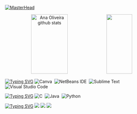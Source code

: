 [![MasterHead](https://github.com/holyvieri/holyvieri/blob/main/banner.png)](https://github.com/holyvieri)

<div align="center">
   <img width="49%" height="195px" src="https://github-readme-stats.vercel.app/api?username=holyvieri&show_icons=true&count_private=true&hide_border=true&theme=nord" alt="Ana Oliveira github stats" /> 
  <img width="41%" height="195px" src="https://github-readme-stats.vercel.app/api/top-langs/?username=holyvieri&layout=compact&hide_border=true&theme=nord" />
</div>


[![Typing SVG](https://readme-typing-svg.herokuapp.com/?color=7fa7bb&size=20&vCenter=true&width=1000&lines=tools;ferramentas+usadas)](https://git.io/typing-svg)
![Canva](https://img.shields.io/badge/Canva-%2300C4CC.svg?style=for-the-badge&logo=Canva&logoColor=white)&nbsp;
![NetBeans IDE](https://img.shields.io/badge/NetBeansIDE-1B6AC6.svg?style=for-the-badge&logo=apache-netbeans-ide&logoColor=white)&nbsp;
![Sublime Text](https://img.shields.io/badge/sublime_text-%23575757.svg?style=for-the-badge&logo=sublime-text&logoColor=important)&nbsp;
![Visual Studio Code](https://img.shields.io/badge/Visual%20Studio%20Code-0078d7.svg?style=for-the-badge&logo=visual-studio-code&logoColor=white)&nbsp;


[![Typing SVG](https://readme-typing-svg.herokuapp.com/?color=7fa7bb&size=20&vCenter=true&width=1000&lines=languages;linguagens+aprendidas+ou+em+aprendizagem)](https://git.io/typing-svg)
![C](https://img.shields.io/badge/c-%2300599C.svg?style=for-the-badge&logo=c&logoColor=white)&nbsp;
![Java](https://img.shields.io/badge/java-%23ED8B00.svg?style=for-the-badge&logo=openjdk&logoColor=white)&nbsp;
![Python](https://img.shields.io/badge/-python-0D1117?style=for-the-badge&logo=python&logoColor=7fa7bbColor=0D1117)&nbsp;



[![Typing SVG](https://readme-typing-svg.herokuapp.com/?color=7fa7bb&size=20&vCenter=true&width=1000&lines=social;vamos+nos+conectar+:%29)](https://git.io/typing-svg)
<a href="https://www.instagram.com/holyvieri.dev/" target="_blank"><img src="https://img.shields.io/badge/-Instagram-%23E4405F?style=for-the-badge&logo=instagram&logoColor=white" target="_blank"></a>
<a href = "mailto:drunmoonahs@gmail.com"><img src="https://img.shields.io/badge/-Gmail-%23333?style=for-the-badge&logo=gmail&logoColor=white" target="_blank"></a>
<a href="https://www.linkedin.com/in/holyvieri/" target="_blank"><img src="https://img.shields.io/badge/-LinkedIn-%230077B5?style=for-the-badge&logo=linkedin&logoColor=white" target="_blank"></a> 
  





